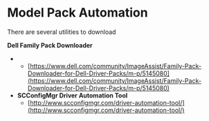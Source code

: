 # Model Pack Automation

There are several utilities to download 









**Dell Family Pack Downloader**

* * [https://www.dell.com/community/ImageAssist/Family-Pack-Downloader-for-Dell-Driver-Packs/m-p/5145080](https://www.dell.com/community/ImageAssist/Family-Pack-Downloader-for-Dell-Driver-Packs/m-p/5145080)
* **SCConfigMgr Driver Automation Tool**
  * [http://www.scconfigmgr.com/driver-automation-tool/](http://www.scconfigmgr.com/driver-automation-tool/)



